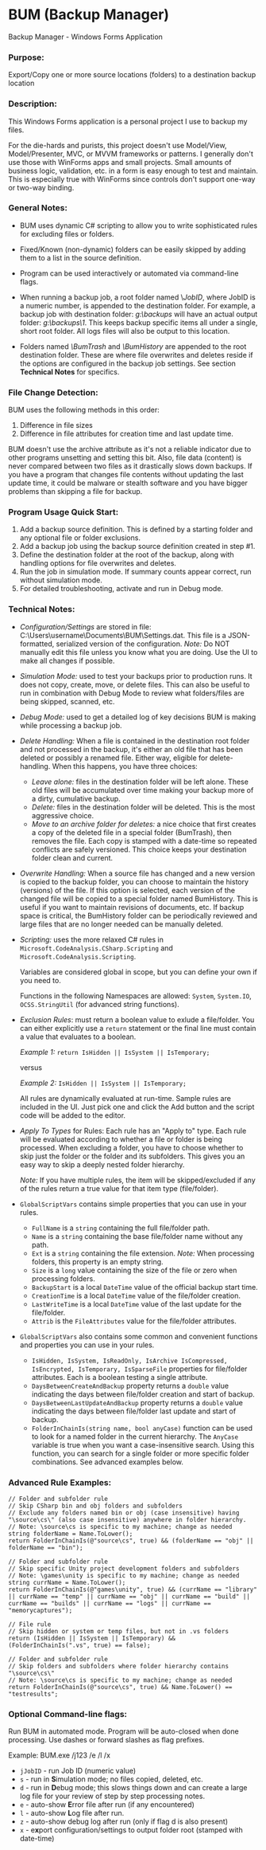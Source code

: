 # BUM (Backup Manager)
Backup Manager - Windows Forms Application

### Purpose:
Export/Copy one or more source locations (folders) to a destination backup location

### Description:
This Windows Forms application is a personal project I use to backup my files. 

For the die-hards and purists, this project doesn't use Model/View, Model/Presenter, MVC, or MVVM frameworks or patterns.
I generally don't use those with WinForms apps and small projects. 
Small amounts of business logic, validation, etc. in a form is easy enough to test and maintain.
This is especially true with WinForms since controls don't support one-way or two-way binding.

### General Notes:
- BUM uses dynamic C# scripting to allow you to write sophisticated rules for excluding files or folders.

- Fixed/Known (non-dynamic) folders can be easily skipped by adding them to a list in the source definition.

- Program can be used interactively or automated via command-line flags.

- When running a backup job, a root folder named \\*JobID*, where JobID is a numeric number, is appended to the destination folder.
For example, a backup job with destination folder: *g:\backups* will have an actual output folder: *g:\backups\1*.
This keeps backup specific items all under a single, short root folder. All logs files will also be output to this location.

- Folders named *\BumTrash* and *\BumHistory* are appended to the root destination folder. 
These are where file overwrites and deletes reside if the options are configured in the backup job settings.
See section **Technical Notes** for specifics.

### File Change Detection:
BUM uses the following methods in this order:

1) Difference in file sizes
2) Difference in file attributes for creation time and last update time.

BUM doesn't use the archive attribute as it's not a reliable indicator due to other programs unsetting and setting this bit.
Also, file data (content) is never compared between two files as it drastically slows down backups.
If you have a program that changes file contents without updating the last update time,
it could be malware or stealth software and you have bigger problems than skipping a file for backup.


### Program Usage Quick Start:
1) Add a backup source definition. This is defined by a starting folder and any optional file or folder exclusions.
2) Add a backup job using the backup source definition created in step #1.
3) Define the destination folder at the root of the backup, along with handling options for file overwrites and deletes.
4) Run the job in simulation mode. If summary counts appear correct, run without simulation mode. 
5) For detailed troubleshooting, activate and run in Debug mode.


### Technical Notes:
    
- *Configuration/Settings* are stored in file: C:\Users\username\Documents\BUM\Settings.dat. 
This file is a JSON-formatted, serialized version of the configuration.
*Note:* Do NOT manually edit this file unless you know what you are doing. Use the UI to make all changes if possible.

- *Simulation Mode:* used to test your backups prior to production runs. It does not copy, create, move, or delete files. 
This can also be useful to run in combination with Debug Mode to review what folders/files are being skipped, scanned, etc.

- *Debug Mode:* used to get a detailed log of key decisions BUM is making while processing a backup job.

- *Delete Handling:* When a file is contained in the destination root folder and not processed in the backup, it's either an old file that has been deleted or possibly a renamed file.
Either way, eligible for delete-handling. When this happens, you have three choices:
  - *Leave alone:* files in the destination folder will be left alone. These old files will be accumulated over time making your backup more of a dirty, cumulative backup.
  - *Delete:* files in the destination folder will be deleted. This is the most aggressive choice.
  - *Move to an archive folder for deletes:* a nice choice that first creates a copy of the deleted file in a special folder (BumTrash), then removes the file. Each copy is stamped with a date-time so repeated conflicts are safely versioned. This choice keeps your destination folder clean and current.

- *Overwrite Handling:* When a source file has changed and a new version is copied to the backup folder, you can choose to maintain the history (versions) of the file. 
If this option is selected, each version of the changed file will be copied to a special folder named BumHistory. 
This is useful if you want to maintain revisions of documents, etc. 
If backup space is critical, the BumHistory folder can be periodically reviewed and large files that are no longer needed can be manually deleted.

- *Scripting:* uses the more relaxed C# rules in `Microsoft.CodeAnalysis.CSharp.Scripting` and `Microsoft.CodeAnalysis.Scripting`.
   
   Variables are considered global in scope, but you can define your own if you need to.

   Functions in the following Namespaces are allowed: `System`, `System.IO`, `OCSS.StringUtil` (for advanced string functions).

- *Exclusion Rules*: must return a boolean value to exlude a file/folder. 
You can either explicitly use a `return` statement or the final line must contain a value that evaluates to a boolean.

   *Example 1:* `return IsHidden || IsSystem || IsTemporary;`
   
   versus
   
   *Example 2:* `IsHidden || IsSystem || IsTemporary;`

   All rules are dynamically evaluated at run-time. Sample rules are included in the UI. Just pick one and click the Add button and the script code will be added to the editor.

- *Apply To Types* for Rules: Each rule has an "Apply to" type. Each rule will be evaluated according to whether a file or folder is being processed. 
When excluding a folder, you have to choose whether to skip just the folder or the folder and its subfolders. 
This gives you an easy way to skip a deeply nested folder hierarchy.

   *Note:* If you have multiple rules, the item will be skipped/excluded if any of the rules return a true value for that item type (file/folder).

- `GlobalScriptVars` contains simple properties that you can use in your rules.
    - `FullName` is a `string` containing the full file/folder path.
    - `Name` is a `string` containing the base file/folder name without any path.
    - `Ext` is a `string` containing the file extension. *Note:* When processing folders, this property is an empty string.
    - `Size` is a `long` value containing the size of the file or zero when processing folders.
    - `BackupStart` is a local `DateTime` value of the official backup start time.
    - `CreationTime` is a local `DateTime` value of the file/folder creation.
    - `LastWriteTime` is a local `DateTime` value of the last update for the file/folder.
    - `Attrib` is the `FileAttributes` value for the file/folder attributes.

- `GlobalScriptVars` also contains some common and convenient functions and properties you can use in your rules.
    - `IsHidden, IsSystem, IsReadOnly, IsArchive IsCompressed, IsEncrypted, IsTemporary, IsSparseFile` properties for file/folder attributes. Each is a boolean testing a single attribute.
    - `DaysBetweenCreateAndBackup` property returns a `double` value indicating the days between file/folder creation and start of backup.
    - `DaysBetweenLastUpdateAndBackup` property returns a `double` value indicating the days between file/folder last update and start of backup.
    - `FolderInChainIs(string name, bool anyCase)` function can be used to look for a named folder in the current hierarchy. The `AnyCase` variable is true when you want a case-insensitive search. Using this function, you can search for a single folder or more specific folder combinations. See advanced examples below.
    

### Advanced Rule Examples:
```
// Folder and subfolder rule
// Skip CSharp bin and obj folders and subfolders
// Exclude any folders named bin or obj (case insensitive) having "\source\cs\" (also case insensitive) anywhere in folder hierarchy.
// Note: \source\cs is specific to my machine; change as needed
string folderName = Name.ToLower();
return FolderInChainIs(@"source\cs", true) && (folderName == "obj" || folderName == "bin");
```

```
// Folder and subfolder rule
// Skip specific Unity project development folders and subfolders
// Note: \games\unity is specific to my machine; change as needed
string currName = Name.ToLower();
return FolderInChainIs(@"games\unity", true) && (currName == "library" || currName == "temp" || currName == "obj" || currName == "build" || currName == "builds" || currName == "logs" || currName == "memorycaptures");
```

```
// File rule
// Skip hidden or system or temp files, but not in .vs folders
return (IsHidden || IsSystem || IsTemporary) && (FolderInChainIs(".vs", true) == false);
```

```
// Folder and subfolder rule
// Skip folders and subfolders where folder hierarchy contains "\source\cs\"
// Note: \source\cs is specific to my machine; change as needed
return FolderInChainIs(@"source\cs", true) && Name.ToLower() == "testresults";
```

### Optional Command-line flags: 
Run BUM in automated mode. Program will be auto-closed when done processing.
Use dashes or forward slashes as flag prefixes. 

Example: BUM.exe /j123 /e /l /x

- `jJobID` - run Job ID (numeric value)
- `s` - run in **S**imulation mode; no files copied, deleted, etc.
- `d` - run in **D**ebug mode; this slows things down and can create a large log file for your review of step by step processing notes.
- `e` - auto-show **E**rror file after run (if any encountered)
- `l` - auto-show **L**og file after run.
- `z` - auto-show debug log after run (only if flag d is also present)
- `x` - e**x**port configuration/settings to output folder root (stamped with date-time)

